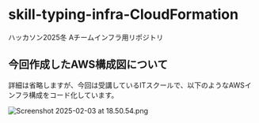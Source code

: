 # skill-typing-infra-CloudFormation
ハッカソン2025冬 Aチームインフラ用リポジトリ

## 今回作成したAWS構成図について
詳細は省略しますが、今回は受講しているITスクールで、以下のようなAWSインフラ構成をコード化しています。

![Screenshot 2025-02-03 at 18.50.54.png](https://qiita-image-store.s3.ap-northeast-1.amazonaws.com/0/3662571/b5c205af-9d3e-ceca-3db5-5e3164e6b296.png)
